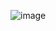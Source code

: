
![image](https://user-images.githubusercontent.com/68263452/116576033-d3ae4200-a92c-11eb-8103-091cb9b9858c.png)
